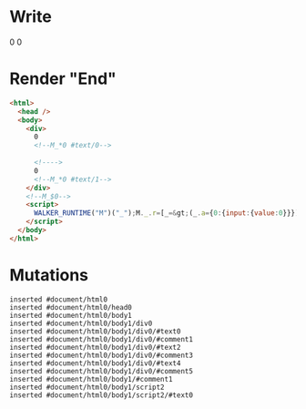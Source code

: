 # Write
  <div>0<!--M_*0 #text/0--> <!>0<!--M_*0 #text/1--></div><!--M_$0--><script>WALKER_RUNTIME("M")("_");M._.r=[_=>(_.a={0:{input:{value:0}}}),0,"packages/translator-tags/src/__tests__/fixtures/user-effect-abort-signal/template.marko_0_input",0];M._.w()</script>


# Render "End"
```html
<html>
  <head />
  <body>
    <div>
      0
      <!--M_*0 #text/0-->
       
      <!---->
      0
      <!--M_*0 #text/1-->
    </div>
    <!--M_$0-->
    <script>
      WALKER_RUNTIME("M")("_");M._.r=[_=&gt;(_.a={0:{input:{value:0}}}),0,"packages/translator-tags/src/__tests__/fixtures/user-effect-abort-signal/template.marko_0_input",0];M._.w()
    </script>
  </body>
</html>
```

# Mutations
```
inserted #document/html0
inserted #document/html0/head0
inserted #document/html0/body1
inserted #document/html0/body1/div0
inserted #document/html0/body1/div0/#text0
inserted #document/html0/body1/div0/#comment1
inserted #document/html0/body1/div0/#text2
inserted #document/html0/body1/div0/#comment3
inserted #document/html0/body1/div0/#text4
inserted #document/html0/body1/div0/#comment5
inserted #document/html0/body1/#comment1
inserted #document/html0/body1/script2
inserted #document/html0/body1/script2/#text0
```